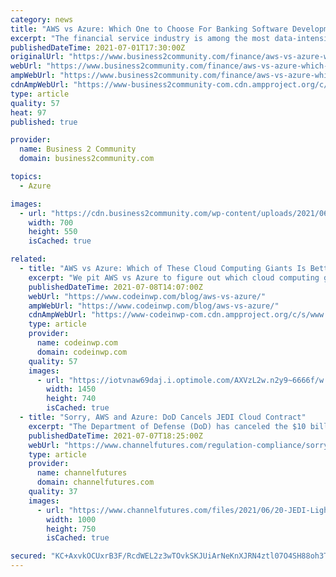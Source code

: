 ```yaml
---
category: news
title: "AWS vs Azure: Which One to Choose For Banking Software Development"
excerpt: "The financial service industry is among the most data-intensive and highly regulated sectors around the global market. With the"
publishedDateTime: 2021-07-01T17:30:00Z
originalUrl: "https://www.business2community.com/finance/aws-vs-azure-which-one-to-choose-for-banking-software-development-02416270"
webUrl: "https://www.business2community.com/finance/aws-vs-azure-which-one-to-choose-for-banking-software-development-02416270"
ampWebUrl: "https://www.business2community.com/finance/aws-vs-azure-which-one-to-choose-for-banking-software-development-02416270/amp"
cdnAmpWebUrl: "https://www-business2community-com.cdn.ampproject.org/c/s/www.business2community.com/finance/aws-vs-azure-which-one-to-choose-for-banking-software-development-02416270/amp"
type: article
quality: 57
heat: 97
published: true

provider:
  name: Business 2 Community
  domain: business2community.com

topics:
  - Azure

images:
  - url: "https://cdn.business2community.com/wp-content/uploads/2021/06/AWS-Vs-Microsoft-Azure.png"
    width: 700
    height: 550
    isCached: true

related:
  - title: "AWS vs Azure: Which of These Cloud Computing Giants Is Better in 2021?"
    excerpt: "We pit AWS vs Azure to figure out which cloud computing giant performs the best in terms of pricing, networking, storage, and more."
    publishedDateTime: 2021-07-08T14:07:00Z
    webUrl: "https://www.codeinwp.com/blog/aws-vs-azure/"
    ampWebUrl: "https://www.codeinwp.com/blog/aws-vs-azure/"
    cdnAmpWebUrl: "https://www-codeinwp-com.cdn.ampproject.org/c/s/www.codeinwp.com/blog/aws-vs-azure/"
    type: article
    provider:
      name: codeinwp.com
      domain: codeinwp.com
    quality: 57
    images:
      - url: "https://iotvnaw69daj.i.optimole.com/AXVzL2w.n2y9~6666f/w:auto/h:auto/q:90/https://www.codeinwp.com/wp-content/uploads/2021/07/AWS-vs-Azure.jpeg"
        width: 1450
        height: 740
        isCached: true
  - title: "Sorry, AWS and Azure: DoD Cancels JEDI Cloud Contract"
    excerpt: "The Department of Defense (DoD) has canceled the $10 billion JEDI cloud contract. AWS and Microsoft Azure have been battling for the contract."
    publishedDateTime: 2021-07-07T18:25:00Z
    webUrl: "https://www.channelfutures.com/regulation-compliance/sorry-aws-and-azure-dod-cancels-jedi-cloud-contract"
    type: article
    provider:
      name: channelfutures
      domain: channelfutures.com
    quality: 37
    images:
      - url: "https://www.channelfutures.com/files/2021/06/20-JEDI-Light-Sabers.jpg"
        width: 1000
        height: 750
        isCached: true

secured: "KC+AxvkOCUxrB3F/RcdWEL2z3wTOvkSKJUiArNeKnXJRN4ztl07O4SH88oh3T2xGi9NTfoFI7jNnztnVmx+GEyHEAvTFKP2hiGbK5zLfXlZzDcCA2UACfUWSDv1EJLO/2eFtli1P+2bg4nVJYgA9Ck7O3ZTK45vXfQOEOkZ322rN9ujJlHCY5Xvp8cO9CV1dmt2Q15uTQQb6bRrVMiPCiDOrrhTfoV+vvXC011J2CCP3l9wYYVzeOKOxszHt5RnGmIof18H89+LVgJBT58CdNqLFfpuYhCpctDXog/RhZvVuvN+bd1UZxzG9xMqPay45PydWjluEKTEu1n+qDLf+2/hr6XEJb55tA0kCvUAHrow=;s1u6y1okKCkxa2X5GyINqg=="
---
```


